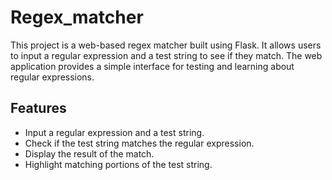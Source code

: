 # Regex_matcher
This project is a web-based regex matcher built using Flask. It allows users to input a regular expression and a test string to see if they match. The web application provides a simple interface for testing and learning about regular expressions.

## Features
- Input a regular expression and a test string.
- Check if the test string matches the regular expression.
- Display the result of the match.
- Highlight matching portions of the test string.
